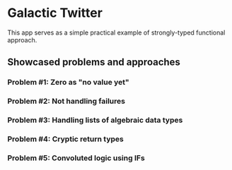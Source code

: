 # Galactic Twitter

This app serves as a simple practical example of strongly-typed functional approach. 

## Showcased problems and approaches

### Problem #1: Zero as "no value yet"
### Problem #2: Not handling failures 
### Problem #3: Handling lists of algebraic data types
### Problem #4: Cryptic return types
### Problem #5: Convoluted logic using IFs  